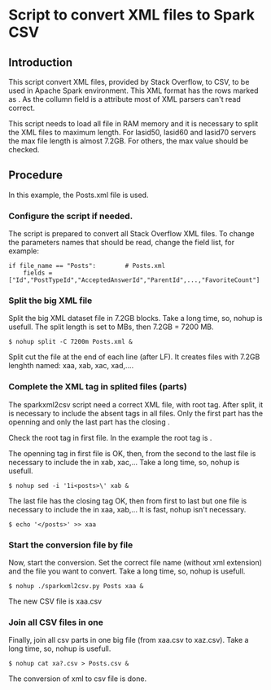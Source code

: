 # Script to convert XML files to Spark CSV 

## Introduction

This script convert XML files, provided by Stack Overflow, to CSV, to be used in Apache Spark environment. This XML format has the rows marked as *<row  parameter1=xxx parameter2=yyy >*. As the collumn field is a attribute most of XML parsers can't read correct. 

This script needs to load all file in RAM memory and it is necessary to split the XML files to maximum length. For lasid50, lasid60 and lasid70 servers the max file length is almost 7.2GB. For others, the max value should be checked.

## Procedure

In this example, the Posts.xml file is used.

### Configure the script if needed.

The script is prepared to convert all Stack Overflow XML files. To change the parameters names that should be read, change the field list, for example:

```
if file_name == "Posts":		# Posts.xml
	fields =["Id","PostTypeId","AcceptedAnswerId","ParentId",...,"FavoriteCount"]
```

### Split the big XML file

Split the big XML dataset file in 7.2GB blocks. Take a long time, so, nohup is usefull. The split length is set to MBs, then 7.2GB = 7200 MB.
```
$ nohup split -C 7200m Posts.xml &
```
Split cut the file at the end of each line (after LF). It creates files with 7.2GB lenghth named: xaa, xab, xac, xad,....

### Complete the XML tag in splited files (parts)

The sparkxml2csv script need a correct XML file, with root tag. After split, it is necessary to include the absent tags in all files. Only the first part has the openning *<tag>* and only the last part has the closing *</tag>*.

Check the root tag in first file. In the example the root tag is *<posts>*.

The openning tag in first file is OK, then, from the second to the last file is necessary to include the *<tag>* in xab, xac,... Take a long time, so, nohup is usefull.

```
$ nohup sed -i '1i<posts>\' xab &
```

The last file has the closing tag OK, then from first to last but one file  is necessary to include the *</tag>* in xaa, xab,... It is fast, nohup isn't necessary.

```
$ echo '</posts>' >> xaa
```

### Start the conversion file by file

Now, start the conversion.  Set the correct file name (without xml extension) and the file you want to convert. Take a long time, so, nohup is usefull.

```  
$ nohup ./sparkxml2csv.py Posts xaa &
```
The new CSV file is xaa.csv

### Join all CSV files in one

Finally, join all csv parts in one big file (from xaa.csv to xaz.csv). Take a long time, so, nohup is usefull.

```
$ nohup cat xa?.csv > Posts.csv &
```

The conversion of xml to csv file is done.
